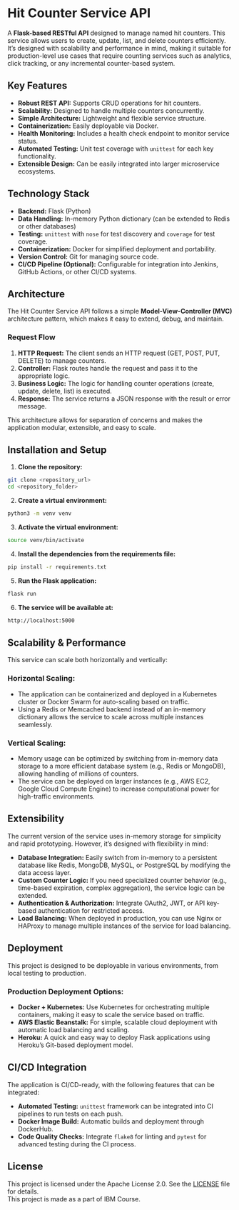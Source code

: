 # Hit Counter Service API

A **Flask-based RESTful API** designed to manage named hit counters. This service allows users to create, update, list, and delete counters efficiently. It’s designed with scalability and performance in mind, making it suitable for production-level use cases that require counting services such as analytics, click tracking, or any incremental counter-based system.

## Key Features

- **Robust REST API:** Supports CRUD operations for hit counters.
- **Scalability:** Designed to handle multiple counters concurrently.
- **Simple Architecture:** Lightweight and flexible service structure.
- **Containerization:** Easily deployable via Docker.
- **Health Monitoring:** Includes a health check endpoint to monitor service status.
- **Automated Testing:** Unit test coverage with `unittest` for each key functionality.
- **Extensible Design:** Can be easily integrated into larger microservice ecosystems.

## Technology Stack

- **Backend:** Flask (Python)
- **Data Handling:** In-memory Python dictionary (can be extended to Redis or other databases)
- **Testing:** `unittest` with `nose` for test discovery and `coverage` for test coverage.
- **Containerization:** Docker for simplified deployment and portability.
- **Version Control:** Git for managing source code.
- **CI/CD Pipeline (Optional):** Configurable for integration into Jenkins, GitHub Actions, or other CI/CD systems.
  
## Architecture

The Hit Counter Service API follows a simple **Model-View-Controller (MVC)** architecture pattern, which makes it easy to extend, debug, and maintain.

### Request Flow

1. **HTTP Request:** The client sends an HTTP request (GET, POST, PUT, DELETE) to manage counters.
2. **Controller:** Flask routes handle the request and pass it to the appropriate logic.
3. **Business Logic:** The logic for handling counter operations (create, update, delete, list) is executed. 
4. **Response:** The service returns a JSON response with the result or error message.

This architecture allows for separation of concerns and makes the application modular, extensible, and easy to scale.

## Installation and Setup

1. **Clone the repository:**
```bash
git clone <repository_url>
cd <repository_folder>
```

2. **Create a virtual environment:**
  ```bash
python3 -m venv venv
  ```

3. **Activate the virtual environment:**
  ```bash
source venv/bin/activate
```
4. **Install the dependencies from the requirements file:**
```bash
pip install -r requirements.txt
```
5. **Run the Flask application:**
```bash
flask run
```
6. **The service will be available at:**
```bash
http://localhost:5000
```

## Scalability & Performance

This service can scale both horizontally and vertically:

### Horizontal Scaling:
* The application can be containerized and deployed in a Kubernetes cluster or Docker Swarm for auto-scaling based on traffic.
* Using a Redis or Memcached backend instead of an in-memory dictionary allows the service to scale across multiple instances seamlessly.

### Vertical Scaling:
* Memory usage can be optimized by switching from in-memory data storage to a more efficient database system (e.g., Redis or MongoDB), allowing handling of millions of counters.
* The service can be deployed on larger instances (e.g., AWS EC2, Google Cloud Compute Engine) to increase computational power for high-traffic environments.

## Extensibility

The current version of the service uses in-memory storage for simplicity and rapid prototyping. However, it’s designed with flexibility in mind:

* **Database Integration:** Easily switch from in-memory to a persistent database like Redis, MongoDB, MySQL, or PostgreSQL by modifying the data access layer.
* **Custom Counter Logic:** If you need specialized counter behavior (e.g., time-based expiration, complex aggregation), the service logic can be extended.
* **Authentication & Authorization:** Integrate OAuth2, JWT, or API key-based authentication for restricted access.
* **Load Balancing:** When deployed in production, you can use Nginx or HAProxy to manage multiple instances of the service for load balancing.

## Deployment

This project is designed to be deployable in various environments, from local testing to production.

### Production Deployment Options:
* **Docker + Kubernetes:** Use Kubernetes for orchestrating multiple containers, making it easy to scale the service based on traffic.
* **AWS Elastic Beanstalk:** For simple, scalable cloud deployment with automatic load balancing and scaling.
* **Heroku:** A quick and easy way to deploy Flask applications using Heroku’s Git-based deployment model.

## CI/CD Integration

The application is CI/CD-ready, with the following features that can be integrated:

* **Automated Testing:** `unittest` framework can be integrated into CI pipelines to run tests on each push.
* **Docker Image Build:** Automatic builds and deployment through DockerHub.
* **Code Quality Checks:** Integrate `flake8` for linting and `pytest` for advanced testing during the CI process.

## License
This project is licensed under the Apache License 2.0. See the [LICENSE](LICENSE) file for details. <br>
This project is made as a part of IBM Course.
